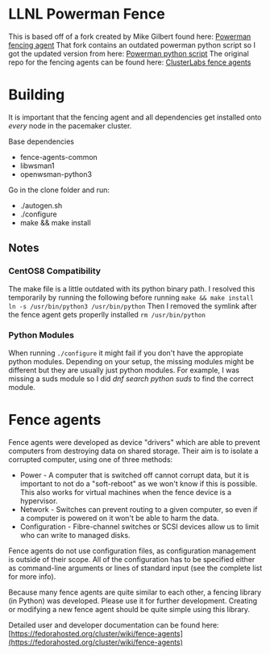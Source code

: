 # LLNL Powerman Fence
This is based off of a fork created by Mike Gilbert found here: [Powerman fencing agent](https://github.com/mkgilbert/fence-agents/tree/feature-powerman)
That fork contains an outdated powerman python script so I got the updated version from here:  [Powerman python script](https://github.com/ofaaland/fence-agents-powerman)
The original repo for the fencing agents can be found here: [ClusterLabs fence agents](https://github.com/ClusterLabs/fence-agents)

# Building
It is important that the fencing agent and all dependencies get installed onto *every* node in the pacemaker cluster. 

Base dependencies 
* fence-agents-common
* libwsman1
* openwsman-python3

Go in the clone folder and run:
* ./autogen.sh
* ./configure
* make && make install

## Notes
### CentOS8 Compatibility 
The make file is a little outdated with its python binary path. I resolved this temporarily by running the following before running `make && make install`
`ln -s /usr/bin/python3 /usr/bin/python`
Then I removed the symlink after the fence agent gets properlly installed 
`rm /usr/bin/python`

### Python Modules
When running `./configure` it might fail if you don't have the appropiate python modules. Depending on your setup, the missing modules might be different but they are usually just python modules. For example, I was missing a suds module so I did _dnf search python suds_ to find the correct module.

Fence agents
============
Fence agents were developed as device "drivers" which are able to prevent computers from destroying data on shared storage. Their aim is to isolate a corrupted computer, using one of three methods:

  * Power - A computer that is switched off cannot corrupt data, but it is important to not do a "soft-reboot" as we won't know if this is possible. This also works for virtual machines when the fence device is a hypervisor.
  * Network - Switches can prevent routing to a given computer, so even if a computer is powered on it won't be able to harm the data.
  * Configuration - Fibre-channel switches or SCSI devices allow us to limit who can write to managed disks.

Fence agents do not use configuration files, as configuration management is outside of their scope. All of the configuration has to be specified either as command-line arguments or lines of standard input (see the complete list for more info).

Because many fence agents are quite similar to each other, a fencing library (in Python) was developed. Please use it for further development. Creating or modifying a new fence agent should be quite simple using this library.

Detailed user and developer documentation can be found here: [https://fedorahosted.org/cluster/wiki/fence-agents](https://fedorahosted.org/cluster/wiki/fence-agents)
